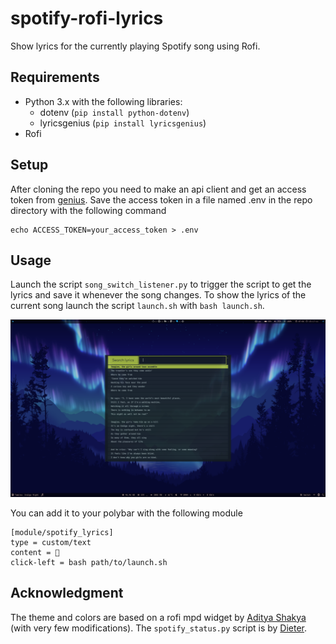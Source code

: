 
# spotify-rofi-lyrics
Show lyrics for the currently playing Spotify song using Rofi.

## Requirements 

 - Python 3.x with the following libraries:
	 - dotenv (`pip install python-dotenv`)
	 - lyricsgenius (`pip install lyricsgenius`)
 - Rofi
## Setup
After cloning the repo you need to make an api client and get an access token from [genius](https://genius.com/api-clients). Save the access token in a file named .env in the repo directory with the following command

    echo ACCESS_TOKEN=your_access_token > .env
## Usage
Launch the script `song_switch_listener.py` to trigger the script to get the lyrics and save it whenever the song changes. To show the lyrics of the current song launch the script `launch.sh` with `bash launch.sh`.

![Preview](https://github.com/salman69e27/spotify-rofi-lyrics/blob/master/preview.png)

You can add it to your polybar with the following module

    [module/spotify_lyrics]
	type = custom/text
	content = 
	click-left = bash path/to/launch.sh
## Acknowledgment  
The theme and colors are based on a rofi mpd widget by [Aditya Shakya](github.com/adi1090x) (with very few modifications). 
The `spotify_status.py` script is by [Dieter](github.com/dietervanhoof).
